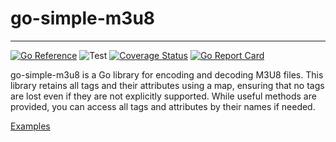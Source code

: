 # go-simple-m3u8
------

[![Go Reference](https://pkg.go.dev/badge/github.com/abema/go-simple-m3u8.svg)](https://pkg.go.dev/github.com/abema/go-simple-m3u8)
![Test](https://github.com/abema/go-simple-m3u8/actions/workflows/test.yml/badge.svg)
[![Coverage Status](https://coveralls.io/repos/github/abema/go-simple-m3u8/badge.svg)](https://coveralls.io/github/abema/go-simple-m3u8)
[![Go Report Card](https://goreportcard.com/badge/github.com/abema/go-simple-m3u8)](https://goreportcard.com/report/github.com/abema/go-simple-m3u8)

go-simple-m3u8 is a Go library for encoding and decoding M3U8 files.
This library retains all tags and their attributes using a map, ensuring that no tags are lost even if they are not explicitly supported.
While useful methods are provided, you can access all tags and attributes by their names if needed.

[Examples](./examples)
